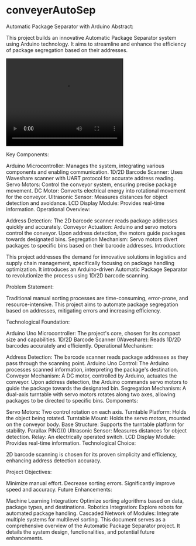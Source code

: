 # conveyerAutoSep

Automatic Package Separator with Arduino
Abstract:

This project builds an innovative Automatic Package Separator system using Arduino technology. It aims to streamline and enhance the efficiency of package segregation based on their addresses.

<video width="320" height="240" controls autoplay>
  <source src='IMG_8251.mp4' type='video/mp4'>
  Your browser does not support the video tag.
</video>



Key Components:

Arduino Microcontroller: Manages the system, integrating various components and enabling communication.
1D/2D Barcode Scanner: Uses Waveshare scanner with UART protocol for accurate address reading.
Servo Motors: Control the conveyor system, ensuring precise package movement.
DC Motor: Converts electrical energy into rotational movement for the conveyor.
Ultrasonic Sensor: Measures distances for object detection and avoidance.
LCD Display Module: Provides real-time information.
Operational Overview:

Address Detection: The 2D barcode scanner reads package addresses quickly and accurately.
Conveyor Actuation: Arduino and servo motors control the conveyor. Upon address detection, the motors guide packages towards designated bins.
Segregation Mechanism: Servo motors divert packages to specific bins based on their barcode addresses.
Introduction:

This project addresses the demand for innovative solutions in logistics and supply chain management, specifically focusing on package handling optimization. It introduces an Arduino-driven Automatic Package Separator to revolutionize the process using 1D/2D barcode scanning.

Problem Statement:

Traditional manual sorting processes are time-consuming, error-prone, and resource-intensive. This project aims to automate package segregation based on addresses, mitigating errors and increasing efficiency.

Technological Foundation:

Arduino Uno Microcontroller: The project's core, chosen for its compact size and capabilities.
1D/2D Barcode Scanner (Waveshare): Reads 1D/2D barcodes accurately and efficiently.
Operational Mechanism:

Address Detection: The barcode scanner reads package addresses as they pass through the scanning point.
Arduino Uno Control: The Arduino processes scanned information, interpreting the package's destination.
Conveyor Mechanism: A DC motor, controlled by Arduino, actuates the conveyor. Upon address detection, the Arduino commands servo motors to guide the package towards the designated bin.
Segregation Mechanism: A dual-axis turntable with servo motors rotates along two axes, allowing packages to be directed to specific bins.
Components:

Servo Motors: Two control rotation on each axis.
Turntable Platform: Holds the object being rotated.
Turntable Mount: Holds the servo motors, mounted on the conveyor body.
Base Structure: Supports the turntable platform for stability.
Parallax PING))) Ultrasonic Sensor: Measures distances for object detection.
Relay: An electrically operated switch.
LCD Display Module: Provides real-time information.
Technological Choice:

2D barcode scanning is chosen for its proven simplicity and efficiency, enhancing address detection accuracy.

Project Objectives:

Minimize manual effort.
Decrease sorting errors.
Significantly improve speed and accuracy.
Future Enhancements:

Machine Learning Integration: Optimize sorting algorithms based on data, package types, and destinations.
Robotics Integration: Explore robots for automated package handling.
Cascaded Network of Modules: Integrate multiple systems for multilevel sorting.
This document serves as a comprehensive overview of the Automatic Package Separator project. It details the system design, functionalities, and potential future enhancements.
